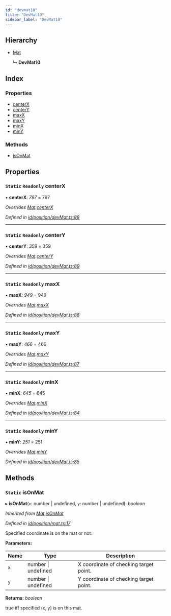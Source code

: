 ```yaml
---
id: "devmat10"
title: "DevMat10"
sidebar_label: "DevMat10"
---
```



## Hierarchy

* [Mat](mat.md)

  ↳ **DevMat10**

## Index

### Properties

* [centerX](devmat10.md#static-readonly-centerx)
* [centerY](devmat10.md#static-readonly-centery)
* [maxX](devmat10.md#static-readonly-maxx)
* [maxY](devmat10.md#static-readonly-maxy)
* [minX](devmat10.md#static-readonly-minx)
* [minY](devmat10.md#static-readonly-miny)

### Methods

* [isOnMat](devmat10.md#static-isonmat)

## Properties

### `Static` `Readonly` centerX

▪ **centerX**: *797* = 797

*Overrides [Mat](mat.md).[centerX](mat.md#static-protected-centerx)*

*Defined in [id/position/devMat.ts:88](https://github.com/tetunori/p5.toio/blob/49ecddb/src/id/position/devMat.ts#L88)*

___

### `Static` `Readonly` centerY

▪ **centerY**: *359* = 359

*Overrides [Mat](mat.md).[centerY](mat.md#static-protected-centery)*

*Defined in [id/position/devMat.ts:89](https://github.com/tetunori/p5.toio/blob/49ecddb/src/id/position/devMat.ts#L89)*

___

### `Static` `Readonly` maxX

▪ **maxX**: *949* = 949

*Overrides [Mat](mat.md).[maxX](mat.md#static-protected-maxx)*

*Defined in [id/position/devMat.ts:86](https://github.com/tetunori/p5.toio/blob/49ecddb/src/id/position/devMat.ts#L86)*

___

### `Static` `Readonly` maxY

▪ **maxY**: *466* = 466

*Overrides [Mat](mat.md).[maxY](mat.md#static-protected-maxy)*

*Defined in [id/position/devMat.ts:87](https://github.com/tetunori/p5.toio/blob/49ecddb/src/id/position/devMat.ts#L87)*

___

### `Static` `Readonly` minX

▪ **minX**: *645* = 645

*Overrides [Mat](mat.md).[minX](mat.md#static-protected-minx)*

*Defined in [id/position/devMat.ts:84](https://github.com/tetunori/p5.toio/blob/49ecddb/src/id/position/devMat.ts#L84)*

___

### `Static` `Readonly` minY

▪ **minY**: *251* = 251

*Overrides [Mat](mat.md).[minY](mat.md#static-protected-miny)*

*Defined in [id/position/devMat.ts:85](https://github.com/tetunori/p5.toio/blob/49ecddb/src/id/position/devMat.ts#L85)*

## Methods

### `Static` isOnMat

▸ **isOnMat**(`x`: number | undefined, `y`: number | undefined): *boolean*

*Inherited from [Mat](mat.md).[isOnMat](mat.md#static-isonmat)*

*Defined in [id/position/mat.ts:17](https://github.com/tetunori/p5.toio/blob/49ecddb/src/id/position/mat.ts#L17)*

Specified coordinate is on the mat or not.

**Parameters:**

Name | Type | Description |
------ | ------ | ------ |
`x` | number &#124; undefined | X coordinate of checking target point. |
`y` | number &#124; undefined | Y coordinate of checking target point.  |

**Returns:** *boolean*

true iff specified (x, y) is on this mat.
